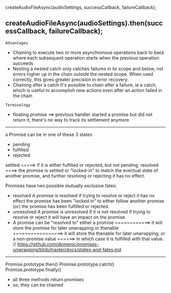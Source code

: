 <!-- passing callbacks into a function --> 
createAudioFileAsync(audioSettings, successCallback, failureCallback);

<!-- attach your callbacks --> 
createAudioFileAsync(audioSettings).then(successCallback, failureCallback);
--------------------------------------------------------------------------------------------------------------------------------------------

`Advantages`
- Chaining
    to execute two or more asynchronous operations back to back
    where each subsequent operation starts when the previous operation succeeds
- Nesting
    a nested catch only catches failures in its scope and below, 
    not errors higher up in the chain outside the nested scope. 
    When used correctly, this gives greater precision in error recovery:
- Chaining after a catch
    It's possible to chain after a failure, ie a catch, which is useful to accomplish new actions even after an action failed in the chain




`Terminology`
- floating promise ==> previous handler started a promise but did not return it, there's no way to track its settlement anymore
--------------------------------------------------------------------------------------------------------------------------------------------


a Promise can be in one of these 3 states
- pending 
- fulfilled
- rejected

settled =====> 
    if it is either fulfilled or rejected, but not pending.
resolved ====>
    the promise is settled or "locked-in" to match the eventual state of another promise, 
    and further resolving or rejecting it has no effect.


Promises have two possible mutually exclusive fates: 
- resolved
    A promise is resolved if trying to resolve or reject it has no effect
    the promise has been "locked in" to either follow another promise
    (or) the promise has been fulfilled or rejected.
- unresolved
    A promise is unresolved if it is not resolved
    if trying to resolve or reject it will have an impact on the promise.
- A promise can be "resolved to" 
    either a promise ============> it will store the promise for later unwrapping
    or thenable =================> it will store the thenable for later unwrapping; 
    or a non-promise value ======> in which case it is fulfilled with that value.
// https://github.com/domenic/promises-unwrapping/blob/master/docs/states-and-fates.md

-----------------------------------------------------------------------------------------------------------------------------------

Promise.prototype.then()
Promise.prototype.catch()
Promise.prototype.finally()

- all three methods return promises
- so, they can be chained

